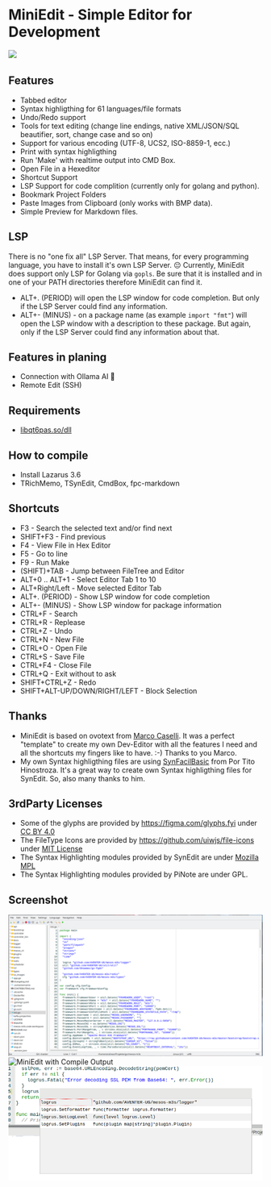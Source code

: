 # MiniEdit - Simple Editor for Development

[![](https://www.paypalobjects.com/en_US/i/btn/btn_donateCC_LG.gif)](https://www.paypal.com/donate/?hosted_button_id=ZDB5ZSNJNK9XQ)

## Features

- Tabbed editor
- Syntax highligthing for 61 languages/file formats
- Undo/Redo support
- Tools for text editing (change line endings, native XML/JSON/SQL beautifier, sort, change case and so on)
- Support for various encoding (UTF-8, UCS2, ISO-8859-1, ecc.)
- Print with syntax highligthing
- Run 'Make' with realtime output into CMD Box.
- Open File in a Hexeditor
- Shortcut Support
- LSP Support for code complition (currently only for golang and python).
- Bookmark Project Folders
- Paste Images from Clipboard (only works with BMP data).
- Simple Preview for Markdown files.

## LSP

There is no "one fix all" LSP Server. That means, for every programming
language, you have to install it's own LSP Server. 😔 Currently, MiniEdit
does support only LSP for Golang via `gopls`. Be sure that it is installed
and in one of your PATH directories therefore MiniEdit can find it.

- ALT+. (PERIOD) will open the LSP window for code completion. But only if the
LSP Server could find any information.
- ALT+- (MINUS) - on a package name (as example `import "fmt"`) will open the
LSP window with a description to these package. But again, only if the LSP
Server could find any information about that.

## Features in planing

- Connection with Ollama AI 🤷
- Remote Edit (SSH)

## Requirements

- [libqt6pas.so/dll](https://github.com/davidbannon/libqt6pas/releases)


## How to compile

- Install Lazarus 3.6
- TRichMemo, TSynEdit, CmdBox, fpc-markdown

## Shortcuts

- F3 - Search the selected text and/or find next
- SHIFT+F3 - Find previous
- F4 - View File in Hex Editor
- F5 - Go to line
- F9 - Run Make
- (SHIFT)+TAB - Jump between FileTree and Editor
- ALT+0 .. ALT+1 - Select Editor Tab 1 to 10
- ALT+Right/Left - Move selected Editor Tab
- ALT+. (PERIOD) - Show LSP window for code completion
- ALT+- (MINUS) - Show LSP window for package information
- CTRL+F - Search
- CTRL+R - Replease
- CTRL+Z - Undo
- CTRL+N - New File
- CTRL+O - Open File
- CTRL+S - Save File
- CTRL+F4 - Close File
- CTRL+Q - Exit without to ask
- SHIFT+CTRL+Z - Redo
- SHIFT+ALT-UP/DOWN/RIGHT/LEFT - Block Selection

## Thanks

- MiniEdit is based on ovotext from [Marco Caselli](https://github.com/varianus/ovotext/). It was a perfect "template" to create
my own Dev-Editor with all the features I need and all the shortcuts my fingers like to have. :-) Thanks to you Marco.
- My own Syntax highligthing files are using [SynFacilBasic](https://github.com/t-edson/SynFacilSyn) from Por Tito Hinostroza.
It's a great way to create own Syntax highligthing files for SynEdit. So, also many thanks to him.

## 3rdParty Licenses

- Some of the glyphs are provided by https://figma.com/glyphs.fyi under [CC BY 4.0](https://creativecommons.org/licenses/by/4.0/)
- The FileType Icons are provided by https://github.com/uiwjs/file-icons under [MIT License](https://opensource.org/licenses/MIT)
- The Syntax Highlighting modules provided by SynEdit are under [Mozilla MPL](http://www.mozilla.org/MPL/)
- The Syntax Highlighting modules provided by PiNote are under GPL.

## Screenshot

![MiniEdit](assets/screenshot.png)
![MiniEdit with Compile Output](assets/clipboard_20250206222548.bmp)
![LSP](assets/lsp.png)
